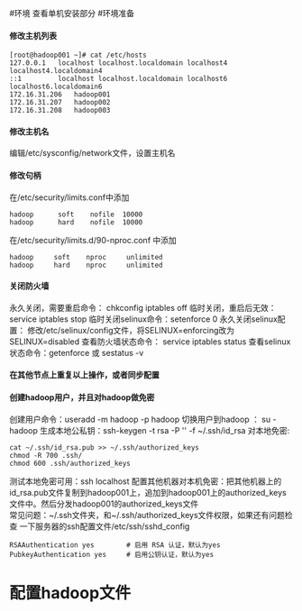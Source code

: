 #环境
查看单机安装部分
#环境准备
#### 修改主机列表
```
[root@hadoop001 ~]# cat /etc/hosts
127.0.0.1   localhost localhost.localdomain localhost4 localhost4.localdomain4
::1         localhost localhost.localdomain localhost6 localhost6.localdomain6
172.16.31.206	hadoop001
172.16.31.207	hadoop002
172.16.31.208	hadoop003
```
#### 修改主机名
编辑/etc/sysconfig/network文件，设置主机名
#### 修改句柄
在/etc/security/limits.conf中添加
```
hadoop		soft	nofile	10000
hadoop		hard	nofile	10000

```
在/etc/security/limits.d/90-nproc.conf 中添加
```
hadoop     soft    nproc     unlimited
hadoop     hard    nproc     unlimited
```
#### 关闭防火墙
永久关闭，需要重启命令： chkconfig iptables off
临时关闭，重启后无效： service iptables stop
临时关闭selinux命令：setenforce 0
永久关闭selinux配置： 修改/etc/selinux/config文件，将SELINUX=enforcing改为SELINUX=disabled
查看防火墙状态命令： service iptables status
查看selinux状态命令：getenforce 或 sestatus -v

#### 在其他节点上重复以上操作，或者同步配置
#### 创建hadoop用户，并且对hadoop做免密
创建用户命令：useradd -m hadoop -p hadoop
切换用户到hadoop ： su - hadoop
生成本地公私钥：ssh-keygen -t rsa -P '' -f ~/.ssh/id_rsa
对本地免密:
```
cat ~/.ssh/id_rsa.pub >> ~/.ssh/authorized_keys
chmod -R 700 .ssh/
chmod 600 .ssh/authorized_keys
```
测试本地免密可用：ssh localhost
配置其他机器对本机免密：把其他机器上的id_rsa.pub文件复制到hadoop001上，追加到hadoop001上的authorized_keys文件中。然后分发hadoop001的authorized_keys文件   
常见问题：~/.ssh文件夹，和~/.ssh/authorized_keys文件权限，如果还有问题检查
一下服务器的ssh配置文件/etc/ssh/sshd_config
```
RSAAuthentication yes        # 启用 RSA 认证，默认为yes
PubkeyAuthentication yes     # 启用公钥认证，默认为yes
```
# 配置hadoop文件



